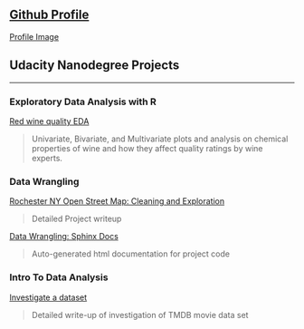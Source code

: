 ## [Github Profile](https://github.com/RileyMShea)

[Profile Image](https://avatars2.githubusercontent.com/u/10238802?s=200&v=4)

## Udacity Nanodegree Projects
-------------------------------------



### Exploratory Data Analysis with R

[Red wine quality EDA](https://rileymshea.github.io/EDA_Project/RileyShea_EDA_Project.html)

> Univariate, Bivariate, and Multivariate plots and analysis on chemical properties of wine
> and how they affect quality ratings by wine experts.

### Data Wrangling

[Rochester NY Open Street Map: Cleaning and Exploration](https://github.com/RileyMShea/DataWranglingC/blob/master/Final_Project/Final_submission.md)

> Detailed Project writeup

[Data Wrangling: Sphinx Docs](https://rileymshea.github.io/DataWranglingC/html/index.html)

> Auto-generated html documentation for project code

### Intro To Data Analysis

[Investigate a dataset](https://rileymshea.github.io/Investigate-a-data-set/)
> Detailed write-up of investigation of TMDB movie data set





